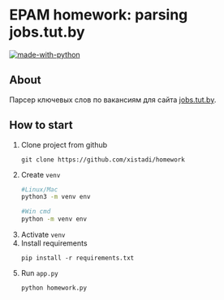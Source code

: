 # EPAM homework: parsing jobs.tut.by
[![made-with-python](https://img.shields.io/badge/Made%20with-Python-blue.svg)](https://www.python.org)

## About
Парсер ключевых слов по вакансиям для сайта [jobs.tut.by](https://jobs.tut.by).

## How to start

1. Clone project from github
    ```
    git clone https://github.com/xistadi/homework
    ```
2. Create `venv`
    ```zsh
    #Linux/Mac
    python3 -m venv env
    ```
    ```bash
    #Win cmd
    python -m venv env
    ```
3. Activate `venv`
4. Install requirements
    ```
    pip install -r requirements.txt
    ```
5. Run `app.py`
    ```bash
    python homework.py
    ```